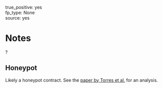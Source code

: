true_positive: yes  
fp_type: None  
source: yes

# Notes

?


## Honeypot

Likely a honeypot contract. See the [paper by Torres et al.](https://arxiv.org/abs/1902.06976) for an analysis.
